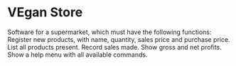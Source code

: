 # VEgan Store

Software for a supermarket, which must have the following functions:
Register new products, with name, quantity, sales price and purchase price.
List all products present.
Record sales made.
Show gross and net profits.
Show a help menu with all available commands.

 
